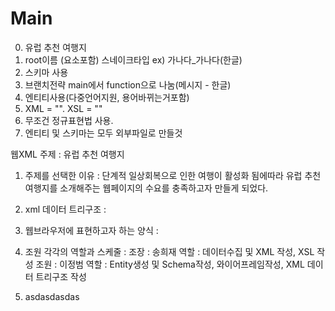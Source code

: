 # Main
0. 유럽 추천 여행지
1. root이름 (요소포함) 스네이크타입 ex) 가나다_가나다(한글)
2. 스키마 사용
3. 브랜치전략 main에서 function으로 나눔(메시지 - 한글)
4. 엔티티사용(다중언어지원, 용어바뀌는거포함)
5. XML = "". XSL = ""
6. 무조건 정규표현법 사용.
7. 엔티티 및 스키마는 모두 외부파일로 만들것

웹XML
주제 : 유럽 추천 여행지
1. 주제를 선택한 이유 : 단계적 일상회복으로 인한 여행이 활성화 됨에따라 유럽 추천 여행지를 소개해주는 웹페이지의 수요를 충족하고자 만들게 되었다.
2. xml 데이터 트리구조 : 

3. 웹브라우저에 표현하고자 하는 양식 : 

4. 조원 각각의 역할과 스케줄 :
    조장 : 송희재 
    역할 : 데이터수집 및 XML 작성, XSL 작성
    조원 : 이정범
    역할 : Entity생성 및 Schema작성, 와이어프레임작성, XML 데이터 트리구조 작성

5. asdasdasdas